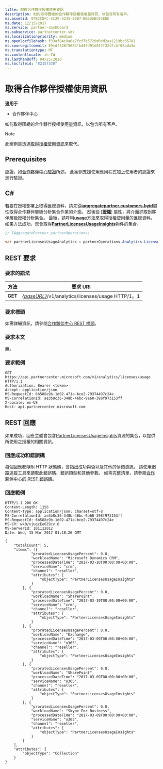 ```yaml
---
title: 取得合作夥伴授權使用資訊
description: 如何取得匯總的合作夥伴授權使用量資訊，以包含所有客戶。
ms.assetid: 87BCC8FC-5C29-4245-8607-BB62ABC03EDE
ms.date: 12/15/2017
ms.service: partner-dashboard
ms.subservice: partnercenter-sdk
ms.localizationpriority: medium
ms.openlocfilehash: f33af84c8a0e7fcf7b5720d0dd2aa1219bc65781
ms.sourcegitcommit: 89cdf326f5684fb447d91d817f32dfcbf08ada3a
ms.translationtype: MT
ms.contentlocale: zh-TW
ms.lasthandoff: 04/25/2020
ms.locfileid: "82157330"
---
```

# <a name="get-partner-licenses-usage-information"></a>取得合作夥伴授權使用資訊

**適用于**

- 合作夥伴中心

如何取得匯總的合作夥伴授權使用量資訊，以包含所有客戶。

> [!NOTE]
> 此案例是透過[取得授權使用資訊](get-licenses-usage-information.md)來取代。

## <a name="prerequisites"></a>Prerequisites

認證，如[合作夥伴中心驗證](partner-center-authentication.md)所述。 此案例支援使用應用程式加上使用者的認證來進行驗證。

## <a name="c"></a>C\#

若要在授權部署上取得匯總資料，請先從[**iaggregatepartner.customers.byid**](https://docs.microsoft.com/dotnet/api/microsoft.store.partnercenter.ipartner.analytics)屬性取得合作夥伴層級分析集合作業的介面。 然後從 [[**授權**](https://docs.microsoft.com/dotnet/api/microsoft.store.partnercenter.analytics.ipartneranalyticscollection.licenses)] 屬性，將介面抓取到夥伴層級授權分析集合。 最後，請呼叫[**usage**](https://docs.microsoft.com/dotnet/api/microsoft.store.partnercenter.genericoperations.ientireentitycollectionretrievaloperations-2.get)方法來取得授權使用量的匯總資料。 如果方法成功，您會取得[**PartnerLicensesUsageInsights**](https://docs.microsoft.com/dotnet/api/microsoft.store.partnercenter.models.analytics.partnerlicensesusageinsights)物件的集合。

``` csharp
// IAggregatePartner partnerOperations;

var partnerLicensesUsageAnalytics = partnerOperations.Analytics.Licenses.Usage.Get();
```

## <a name="rest-request"></a>REST 要求

### <a name="request-syntax"></a>要求的語法

| 方法  | 要求 URI                                                                      |
|---------|----------------------------------------------------------------------------------|
| **GET** | [*{baseURL}*](partner-center-rest-urls.md)/v1/analytics/licenses/usage HTTP/1。1 |

### <a name="request-headers"></a>要求標頭

如需詳細資訊，請參閱[合作夥伴中心 REST 標頭](headers.md)。

### <a name="request-body"></a>要求本文

無。

### <a name="request-example"></a>要求範例

```http
GET https://api.partnercenter.microsoft.com/v1/analytics/licenses/usage HTTP/1.1
Authorization: Bearer <token>
Accept: application/json
MS-RequestId: 6b588e9b-1d02-471a-bce2-79374497c24e
MS-CorrelationId: ae3b8c36-348b-46bc-9a60-398f973153ff
X-Locale: en-US
Host: api.partnercenter.microsoft.com
```

## <a name="rest-response"></a>REST 回應

如果成功，回應主體會包含[PartnerLicensesUsageInsights](analytics-resources.md#partnerlicensesusageinsights)資源的集合，以提供所使用之授權的相關資訊。

### <a name="response-success-and-error-codes"></a>回應成功和錯誤碼

每個回應都隨附 HTTP 狀態碼，會指出成功與否以及其他的偵錯資訊。 請使用網路追蹤工具來讀取此錯誤碼、錯誤類型和其他參數。 如需完整清單，請參閱[合作夥伴中心的 REST 錯誤碼](error-codes.md)。

### <a name="response-example"></a>回應範例

```http
HTTP/1.1 200 OK
Content-Length: 1156
Content-Type: application/json; charset=utf-8
MS-CorrelationId: ae3b8c36-348b-46bc-9a60-398f973153ff
MS-RequestId: 6b588e9b-1d02-471a-bce2-79374497c24e
MS-CV: wk0/vjugzEe0Z9cv.0
MS-ServerId: 101112012
Date: Wed, 15 Mar 2017 01:18:26 GMT

{
    "totalCount": 5,
    "items": [{
            "proratedLicensesUsagePercent": 0.0,
            "workloadName": "Microsoft Dynamics CRM",
            "processedDateTime": "2017-03-10T00:00:00+00:00",
            "serviceName": "crm",
            "channel": "reseller",
            "attributes": {
                "objectType": "PartnerLicensesUsageInsights"
            }
        }, {
            "proratedLicensesUsagePercent": 0.0,
            "workloadName": "SharePoint",
            "processedDateTime": "2017-03-10T00:00:00+00:00",
            "serviceName": "crm",
            "channel": "reseller",
            "attributes": {
                "objectType": "PartnerLicensesUsageInsights"
            }
        }, {
            "proratedLicensesUsagePercent": 0.0,
            "workloadName": "Exchange",
            "processedDateTime": "2017-03-09T00:00:00+00:00",
            "serviceName": "o365",
            "channel": "reseller",
            "attributes": {
                "objectType": "PartnerLicensesUsageInsights"
            }
        }, {
            "proratedLicensesUsagePercent": 0.0,
            "workloadName": "SharePoint",
            "processedDateTime": "2017-03-09T00:00:00+00:00",
            "serviceName": "o365",
            "channel": "reseller",
            "attributes": {
                "objectType": "PartnerLicensesUsageInsights"
            }
        }, {
            "proratedLicensesUsagePercent": 0.0,
            "workloadName": "Skype For Business",
            "processedDateTime": "2017-03-09T00:00:00+00:00",
            "serviceName": "o365",
            "channel": "reseller",
            "attributes": {
                "objectType": "PartnerLicensesUsageInsights"
            }
        }
    ],
    "attributes": {
        "objectType": "Collection"
    }
}
```
